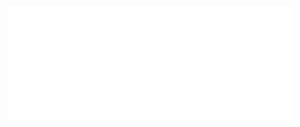 <div align="center">
	<a href="aypm.dev">
		<img src="header.svg" width="1200" height="200" alt="Click to see the source">
	</a>
</div>
